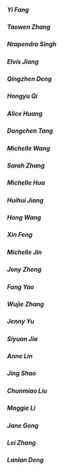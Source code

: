 ##### Yi Fang
##### Taowen Zhang
##### Nrapendra Singh
##### Elvis Jiang
##### Qingzhen Deng
##### Hongyu Qi
##### Alice Huang
##### Dongchen Tang
##### Michelle Wang
##### Sarah Zhang
##### Michelle Hua
##### Huihui Jiang
##### Hong Wang
##### Xin Feng
##### Michelle Jin
##### Jony Zheng
##### Fang Yao
##### Wujie Zhang
##### Jenny Yu
##### Siyuan Jia
##### Anne Lin
##### Jing Shao
##### Chunmiao Liu
##### Maggie Li
##### Jane Gong
##### Lei Zhang
##### Lanlan Deng
